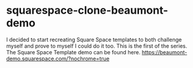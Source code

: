 # squarespace-clone-beaumont-demo

I decided to start recreating Square Space templates to both challenge myself and prove to myself I could do it too.
This is the first of the series. The Square Space Template demo can be found here. https://beaumont-demo.squarespace.com/?nochrome=true